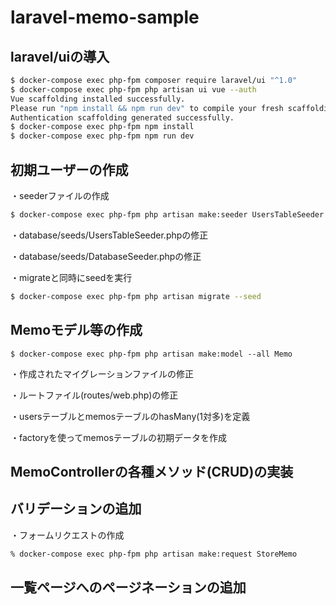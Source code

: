 # laravel-memo-sample

## laravel/uiの導入

```bash
$ docker-compose exec php-fpm composer require laravel/ui "^1.0"
$ docker-compose exec php-fpm php artisan ui vue --auth
Vue scaffolding installed successfully.
Please run "npm install && npm run dev" to compile your fresh scaffolding.
Authentication scaffolding generated successfully.
$ docker-compose exec php-fpm npm install
$ docker-compose exec php-fpm npm run dev
```

## 初期ユーザーの作成

・seederファイルの作成

```bash
$ docker-compose exec php-fpm php artisan make:seeder UsersTableSeeder
```

・database/seeds/UsersTableSeeder.phpの修正

・database/seeds/DatabaseSeeder.phpの修正

・migrateと同時にseedを実行

```bash
$ docker-compose exec php-fpm php artisan migrate --seed
```

## Memoモデル等の作成

```
$ docker-compose exec php-fpm php artisan make:model --all Memo
```

・作成されたマイグレーションファイルの修正

・ルートファイル(routes/web.php)の修正

・usersテーブルとmemosテーブルのhasMany(1対多)を定義

・factoryを使ってmemosテーブルの初期データを作成

## MemoControllerの各種メソッド(CRUD)の実装

## バリデーションの追加
・フォームリクエストの作成

```bash
% docker-compose exec php-fpm php artisan make:request StoreMemo
```

## 一覧ページへのページネーションの追加